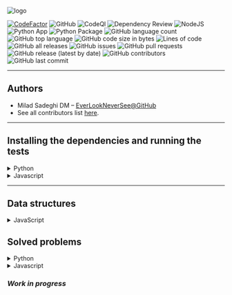 ![logo](logo.png)

[![CodeFactor](https://www.codefactor.io/repository/github/everlookneversee/lcrs/badge)](https://www.codefactor.io/repository/github/everlookneversee/lcrs)
![GitHub](https://img.shields.io/github/license/EverLookNeverSee/lcrs)
![CodeQl](https://github.com/EverLookNeverSee/lcrs/actions/workflows/codeql.yml/badge.svg)
![Dependency Review](https://github.com/EverLookNeverSee/lcrs/actions/workflows/dependency-review.yml/badge.svg)
![NodeJS](https://github.com/EverLookNeverSee/lcrs/actions/workflows/node.js.yml/badge.svg)
![Python App](https://github.com/EverLookNeverSee/lcrs/actions/workflows/python-app.yml/badge.svg)
![Python Package](https://github.com/EverLookNeverSee/lcrs/actions/workflows/python-package.yml/badge.svg)
![GitHub language count](https://img.shields.io/github/languages/count/EverLookNeverSee/lcrs)
![GitHub top language](https://img.shields.io/github/languages/top/EverLookNeverSee/lcrs)
![GitHub code size in bytes](https://img.shields.io/github/languages/code-size/EverLookNeverSee/lcrs)
![Lines of code](https://img.shields.io/tokei/lines/github/EverLookNeverSee/lcrs)
![GitHub all releases](https://img.shields.io/github/downloads/EverLookNeverSee/lcrs/total)
![GitHub issues](https://img.shields.io/github/issues-raw/EverLookNeverSee/lcrs)
![GitHub pull requests](https://img.shields.io/github/issues-pr-raw/EverLookNeverSee/lcrs)
![GitHub release (latest by date)](https://img.shields.io/github/v/release/EverLookNeverSee/lcrs)
![GitHub contributors](https://img.shields.io/github/contributors/EverLookNeverSee/lcrs)
![GitHub last commit](https://img.shields.io/github/last-commit/EverLookNeverSee/lcrs)

---

## Authors

* Milad Sadeghi DM – [EverLookNeverSee@GitHub](https://github.com/EverLookNeverSee)
* See all contributors list [here](https://github.com/EverLookNeverSee/LCRS/graphs/contributors).

---

## Installing the dependencies and running the tests
<details>
  <summary>
    Python
  </summary>

1. Creating a python virtual environment:

```commandline
python -m  venv virtual_environment_name
```

2. Activating venv:

```commandline
source virtual_environment_name/bin/activate
```

3. Installing project dependencies:

```commandline
python -m pip install -r requirements.txt
```

4. Running tests:

```commandline
pytest -v tests/
```
</details>

<details>
  <summary>Javascript</summary>

1. Installing [nodeJS](https://nodejs.org/en/download) module
2. Installing project dependencies:

```commandline
pnpm install
```

3. Running tests:
```commandline
pnpm run test
```
</details>

---

## Data structures
<details>
  <summary>
    JavaScript
  </summary>

| No. |          Title           |                                                                               Links                                                                               |
|:---:|:------------------------:|:-----------------------------------------------------------------------------------------------------------------------------------------------------------------:|
|  1  |        Hash Table        |  [Implementation on GitHub](https://github.com/EverLookNeverSee/LCRS/blob/b6df11417100c06ede38dd412b0a955a3f98e5fd/src/dataStructures/dataStructures.js#L1-L57)   |
|  2  |    Singly Linked List    | [Implementation on GitHub](https://github.com/EverLookNeverSee/LCRS/blob/b6df11417100c06ede38dd412b0a955a3f98e5fd/src/dataStructures/dataStructures.js#L59-L159)  |
|  3  |    Doubly Linked List    | [Implementation on GitHub](https://github.com/EverLookNeverSee/LCRS/blob/b6df11417100c06ede38dd412b0a955a3f98e5fd/src/dataStructures/dataStructures.js#L161-L255) |
|  4  | Stack(using linked list) | [Implementation on GitHub](https://github.com/EverLookNeverSee/LCRS/blob/b6df11417100c06ede38dd412b0a955a3f98e5fd/src/dataStructures/dataStructures.js#L257-L307) |
|  5  |    Stack(using array)    | [Implementation on GitHub](https://github.com/EverLookNeverSee/LCRS/blob/b6df11417100c06ede38dd412b0a955a3f98e5fd/src/dataStructures/dataStructures.js#L309-L329) |
|  6  | Queue(using linked list) | [Implementation on GitHub](https://github.com/EverLookNeverSee/LCRS/blob/b6df11417100c06ede38dd412b0a955a3f98e5fd/src/dataStructures/dataStructures.js#L331-L367) |
|  7  | Queue(using two stacks)  | [Implementation on GitHub](https://github.com/EverLookNeverSee/LCRS/blob/b6df11417100c06ede38dd412b0a955a3f98e5fd/src/dataStructures/dataStructures.js#L369-L409) |

</details>

## Solved problems

<details>
  <summary>
    Python
  </summary>

| ID.  |              Title              |                                                                                                                                       Links                                                                                                                                        | Difficulty Level |
|:----:|:-------------------------------:|:----------------------------------------------------------------------------------------------------------------------------------------------------------------------------------------------------------------------------------------------------------------------------------:|:----------------:|
| 205  |       Isomorphic Strings        |         [Full Description on LeetCode](https://leetcode.com/problems/isomorphic-strings/description/)–[Solution on GitHub](https://github.com/EverLookNeverSee/LCRS/blob/6bcd0c8ae75184c7887acc59cf5d4a9489c14069/src/problemsAndSolutions/problemsAndSolutions.py#L6-L26)         |       Easy       |
| 338  |          Counting Bits          |           [Full Description on LeetCode](https://leetcode.com/problems/counting-bits/description/)–[Solution on GitHub](https://github.com/EverLookNeverSee/LCRS/blob/6bcd0c8ae75184c7887acc59cf5d4a9489c14069/src/problemsAndSolutions/problemsAndSolutions.py#L29-L38)           |       Easy       |
| 1512 |      Number of Good Pairs       |       [Full Description on LeetCode](https://leetcode.com/problems/number-of-good-pairs/description/)–[Solution on GitHub](https://github.com/EverLookNeverSee/LCRS/blob/6bcd0c8ae75184c7887acc59cf5d4a9489c14069/src/problemsAndSolutions/problemsAndSolutions.py#L41-L54)        |       Easy       |
|  1   |             Two Sum             |             [Full Description on LeetCode](https://leetcode.com/problems/two-sum/description/)–[Solution on GitHub](https://github.com/EverLookNeverSee/LCRS/blob/6bcd0c8ae75184c7887acc59cf5d4a9489c14069/src/problemsAndSolutions/problemsAndSolutions.py#L101-L117)             |       Easy       |
| 461  |        Hamming Distance         |        [Full Description on LeetCode](https://leetcode.com/problems/hamming-distance/description/)–[Solution on GitHub](https://github.com/EverLookNeverSee/LCRS/blob/6bcd0c8ae75184c7887acc59cf5d4a9489c14069/src/problemsAndSolutions/problemsAndSolutions.py#L138-L149)         |       Easy       |
|  58  |       Length of Last Word       |       [Full Description on LeetCode](https://leetcode.com/problems/length-of-last-word/description/)–[Solution on GitHub](https://github.com/EverLookNeverSee/LCRS/blob/6bcd0c8ae75184c7887acc59cf5d4a9489c14069/src/problemsAndSolutions/problemsAndSolutions.py#L152-L160)       |       Easy       |
| 1859 |      Sorting the Sentence       |      [Full Description on LeetCode](https://leetcode.com/problems/sorting-the-sentence/description/)–[Solution on GitHub](https://github.com/EverLookNeverSee/LCRS/blob/6bcd0c8ae75184c7887acc59cf5d4a9489c14069/src/problemsAndSolutions/problemsAndSolutions.py#L194-L214)       |       Easy       |
|  9   |        Palindrome Number        |        [Full Description on LeetCode](https://leetcode.com/problems/palindrome-number/description/)–[Solution on GitHub](https://github.com/EverLookNeverSee/LCRS/blob/6bcd0c8ae75184c7887acc59cf5d4a9489c14069/src/problemsAndSolutions/problemsAndSolutions.py#L217-L245)        |       Easy       |
| 1051 |         Height Checker          |         [Full Description on LeetCode](https://leetcode.com/problems/height-checker/description/)–[Solution on GitHub](https://github.com/EverLookNeverSee/LCRS/blob/6bcd0c8ae75184c7887acc59cf5d4a9489c14069/src/problemsAndSolutions/problemsAndSolutions.py#L248-L289)          |       Easy       |
| 704  |          Binary Search          |          [Full Description on LeetCode](https://leetcode.com/problems/binary-search/description/)–[Solution on GitHub](https://github.com/EverLookNeverSee/LCRS/blob/6bcd0c8ae75184c7887acc59cf5d4a9489c14069/src/problemsAndSolutions/problemsAndSolutions.py#L292-L305)          |       Easy       |
|  35  |     Search Insert Position      |     [Full Description on LeetCode](https://leetcode.com/problems/search-insert-position/description/)–[Solution on GitHub](https://github.com/EverLookNeverSee/LCRS/blob/6bcd0c8ae75184c7887acc59cf5d4a9489c14069/src/problemsAndSolutions/problemsAndSolutions.py#L308-L329)      |       Easy       |
| 977  |    Squares of a Sorted Array    |    [Full Description on LeetCode](https://leetcode.com/problems/squares-of-a-sorted-array/description/)–[Solution on GitHub](https://github.com/EverLookNeverSee/LCRS/blob/6bcd0c8ae75184c7887acc59cf5d4a9489c14069/src/problemsAndSolutions/problemsAndSolutions.py#L332-L340)    |       Easy       |
| 283  |           Move Zeros            |           [Full Description on LeetCode](https://leetcode.com/problems/move-zeroes/description/)–[Solution on GitHub](https://github.com/EverLookNeverSee/LCRS/blob/6bcd0c8ae75184c7887acc59cf5d4a9489c14069/src/problemsAndSolutions/problemsAndSolutions.py#L343-L358)           |       Easy       |
| 125  |        Valid Palindrome         |        [Full Description on LeetCode](https://leetcode.com/problems/valid-palindrome/description/)–[Solution on GitHub](https://github.com/EverLookNeverSee/LCRS/blob/6bcd0c8ae75184c7887acc59cf5d4a9489c14069/src/problemsAndSolutions/problemsAndSolutions.py#L361-L369)         |       Easy       |
| 121  | Best Time to Buy and Sell Stock | [Full Description on LeetCode](https://leetcode.com/problems/best-time-to-buy-and-sell-stock/description/)–[Solution on GitHub](https://github.com/EverLookNeverSee/LCRS/blob/6bcd0c8ae75184c7887acc59cf5d4a9489c14069/src/problemsAndSolutions/problemsAndSolutions.py#L373-L391) |       Easy       |
|  20  |        Valid Parentheses        |        [Full Description on LeetCode](https://leetcode.com/problems/valid-parentheses/description/)–[Solution on GitHub](https://github.com/EverLookNeverSee/LCRS/blob/6bcd0c8ae75184c7887acc59cf5d4a9489c14069/src/problemsAndSolutions/problemsAndSolutions.py#L395-L418)        |       Easy       |
| 206  |       Reverse Linked List       |       [Full Description on LeetCode](https://leetcode.com/problems/reverse-linked-list/description/)–[Solution on GitHub](https://github.com/EverLookNeverSee/LCRS/blob/6bcd0c8ae75184c7887acc59cf5d4a9489c14069/src/problemsAndSolutions/problemsAndSolutions.py#L421-L441)       |       Easy       |
| 226  |       Invert Binary Tree        |       [Full Description on LeetCode](https://leetcode.com/problems/invert-binary-tree/description/)–[Solution on GitHub](https://github.com/EverLookNeverSee/LCRS/blob/6bcd0c8ae75184c7887acc59cf5d4a9489c14069/src/problemsAndSolutions/problemsAndSolutions.py#L445-L467)        |       Easy       |
|  70  |         Climbing Stairs         |         [Full Description on LeetCode](https://leetcode.com/problems/climbing-stairs/description/)–[Solution on GitHub](https://github.com/EverLookNeverSee/LCRS/blob/6bcd0c8ae75184c7887acc59cf5d4a9489c14069/src/problemsAndSolutions/problemsAndSolutions.py#L470-L483)         |       Easy       |
| 190  |          Reverse Bits           |          [Full Description on LeetCode](https://leetcode.com/problems/reverse-bits/description/)–[Solution on GitHub](https://github.com/EverLookNeverSee/LCRS/blob/6bcd0c8ae75184c7887acc59cf5d4a9489c14069/src/problemsAndSolutions/problemsAndSolutions.py#L486-L493)           |       Easy       |
| 242  |          Valid Anagram          |          [Full Description on LeetCode](https://leetcode.com/problems/valid-anagram/description/)–[Solution on GitHub](https://github.com/EverLookNeverSee/LCRS/blob/6bcd0c8ae75184c7887acc59cf5d4a9489c14069/src/problemsAndSolutions/problemsAndSolutions.py#L496-L512)          |       Easy       |
|  21  |     Merge Two Linked Lists      |     [Full Description on LeetCode](https://leetcode.com/problems/merge-two-sorted-lists/description/)–[Solution on GitHub](https://github.com/EverLookNeverSee/LCRS/blob/6bcd0c8ae75184c7887acc59cf5d4a9489c14069/src/problemsAndSolutions/problemsAndSolutions.py#L515-L547)      |       Easy       |
| 930  |   Binary Sub-arrays with Sum    |     [Full Description on LeetCode](https://leetcode.com/problems/binary-subarrays-with-sum/description/)–[Solution on GitHub](https://github.com/EverLookNeverSee/LCRS/blob/6bcd0c8ae75184c7887acc59cf5d4a9489c14069/src/problemsAndSolutions/problemsAndSolutions.py#L76-L98)     |      Medium      |
|  49  |         Group Anagrams          |         [Full Description on LeetCode](https://leetcode.com/problems/group-anagrams/description/)–[Solution on GitHub](https://github.com/EverLookNeverSee/LCRS/blob/6bcd0c8ae75184c7887acc59cf5d4a9489c14069/src/problemsAndSolutions/problemsAndSolutions.py#L550-L566)          |      Medium      |
| 347  |     Top K Frequent Elements     |     [Full Description on LeetCode](https://leetcode.com/problems/top-k-frequent-elements/description/)–[Solution on GitHub](https://github.com/EverLookNeverSee/LCRS/blob/6bcd0c8ae75184c7887acc59cf5d4a9489c14069/src/problemsAndSolutions/problemsAndSolutions.py#L569-L581)     |      Medium      |
| 238  |  Product of Array Except Self   |  [Full Description on LeetCode](https://leetcode.com/problems/product-of-array-except-self/description/)–[Solution on GitHub](https://github.com/EverLookNeverSee/LCRS/blob/6bcd0c8ae75184c7887acc59cf5d4a9489c14069/src/problemsAndSolutions/problemsAndSolutions.py#L584-L604)   |      Medium      |
|  4   |   Median of Two Sorted Arrays   |    [Full Description on LeetCode](https://leetcode.com/problems/median-of-two-sorted-arrays/description/)–[Solution on GitHub](https://github.com/EverLookNeverSee/LCRS/blob/6bcd0c8ae75184c7887acc59cf5d4a9489c14069/src/problemsAndSolutions/problemsAndSolutions.py#L57-L73)    |       Hard       |
|  41  |     First Missing Positive      |     [Full Description on LeetCode](https://leetcode.com/problems/first-missing-positive/description/)–[Solution on GitHub](https://github.com/EverLookNeverSee/LCRS/blob/6bcd0c8ae75184c7887acc59cf5d4a9489c14069/src/problemsAndSolutions/problemsAndSolutions.py#L120-L135)      |       Hard       |
| 480  |      Sliding Window Median      |      [Full Description on LeetCode](https://leetcode.com/problems/sliding-window-median/description/)–[Solution on GitHub](https://github.com/EverLookNeverSee/LCRS/blob/6bcd0c8ae75184c7887acc59cf5d4a9489c14069/src/problemsAndSolutions/problemsAndSolutions.py#L163-L191)      |       Hard       |


</details>

<details>
  <summary>
    Javascript
  </summary>

| ID  |            Title             |                                                                                                                                 Links                                                                                                                                 | Difficulty Level |
|:---:|:----------------------------:|:---------------------------------------------------------------------------------------------------------------------------------------------------------------------------------------------------------------------------------------------------------------------:|:----------------:|
| 217 |      Contains Duplicate      |                   [Full Description on LeetCode](https://leetcode.com/problems/contains-duplicate/) - [Solution on GitHub](https://github.com/EverLookNeverSee/LCRS/blob/db405df654448525ca16dde8bd9e5461fe5d796e/src/problems/problems.js#L24-L35)                   |       Easy       |  
| 242 |        Valid Anagram         |                     [Full Description on LeetCode](https://leetcode.com/problems/valid-anagram/) - [Solution on GitHub](https://github.com/EverLookNeverSee/LCRS/blob/db405df654448525ca16dde8bd9e5461fe5d796e/src/problems/problems.js#L37-L73)                      |       Easy       |
|  1  |           Two Sum            |                        [Full Description on LeetCode](https://leetcode.com/problems/two-sum/) - [Solution on GitHub](https://github.com/EverLookNeverSee/LCRS/blob/8b3a876f3e6738d8747832d9ec014eb9f726e344/src/problems/problems.js#L84-L96)                         |       Easy       |
| 125 |       Valid Palindrome       | [Full Description on LeetCode](https://leetcode.com/problems/valid-palindrome/description/) - [Solution on GitHub](https://github.com/EverLookNeverSee/LCRS/blob/1d08d0a51d853e5d6823a305129ac57e8ed96de8/src/problemsAndSolutions/problemsAndSolutions.js#L230-L274) |       Easy       |
| 347 |   Top k frequent elements    |                [Full Description on LeetCode](https://leetcode.com/problems/top-k-frequent-elements/) - [Solution on GitHub](https://github.com/EverLookNeverSee/LCRS/blob/8b3a876f3e6738d8747832d9ec014eb9f726e344/src/problems/problems.js#L12-L22)                 |      Medium      |
| 49  |        Group anagrams        |                    [Full Description on LeetCode](https://leetcode.com/problems/group-anagrams/) - [Solution on GitHub](https://github.com/EverLookNeverSee/LCRS/blob/8b3a876f3e6738d8747832d9ec014eb9f726e344/src/problems/problems.js#L98-L156)                     |      Medium      |
| 238 | Product of array except self |       [Full Description on LeetCode](https://leetcode.com/problems/product-of-array-except-self/description/) - [Solution on GitHub](https://github.com/EverLookNeverSee/LCRS/blob/2a9806a08fb912abec7954f3a287d5c5a8888135/src/problems/problems.js#L158-L180)       |      Medium      |
| 128 | Longest Consecutive Sequence | [Full Description on LeetCode](https://leetcode.com/problems/longest-consecutive-sequence/) - [Solution on GitHub](https://github.com/EverLookNeverSee/LCRS/blob/f13887bd0b331c233324aceb713d2151530ba97e/src/problemsAndSolutions/problemsAndSolutions.js#L182-L228) |      Medium      |
</details>

### *Work in progress*
